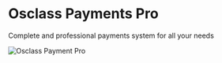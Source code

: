 # Osclass Payments Pro
Complete and professional payments system for all your needs

![Osclass Payment Pro](https://i.imgur.com/A7MQTrc.png)
